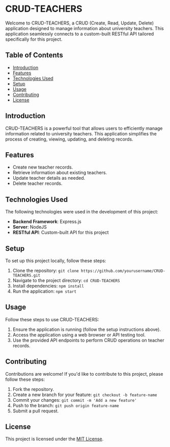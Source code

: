 # CRUD-TEACHERS

Welcome to CRUD-TEACHERS, a CRUD (Create, Read, Update, Delete) application designed to manage information about university teachers. This application seamlessly connects to a custom-built RESTful API tailored specifically for this project.

## Table of Contents

- [Introduction](#introduction)
- [Features](#features)
- [Technologies Used](#technologies-used)
- [Setup](#setup)
- [Usage](#usage)
- [Contributing](#contributing)
- [License](#license)

## Introduction

CRUD-TEACHERS is a powerful tool that allows users to efficiently manage information related to university teachers. This application simplifies the process of creating, viewing, updating, and deleting records.

## Features

- Create new teacher records.
- Retrieve information about existing teachers.
- Update teacher details as needed.
- Delete teacher records.

## Technologies Used

The following technologies were used in the development of this project:

- **Backend Framework**: Express.js
- **Server**: NodeJS
- **RESTful API**: Custom-built API for this project

## Setup

To set up this project locally, follow these steps:

1. Clone the repository: `git clone https://github.com/yourusername/CRUD-TEACHERS.git`
2. Navigate to the project directory: `cd CRUD-TEACHERS`
3. Install dependencies: `npm install`
4. Run the application: `npm start`

## Usage

Follow these steps to use CRUD-TEACHERS:

1. Ensure the application is running (follow the setup instructions above).
2. Access the application using a web browser or API testing tool.
3. Use the provided API endpoints to perform CRUD operations on teacher records.

## Contributing

Contributions are welcome! If you'd like to contribute to this project, please follow these steps:

1. Fork the repository.
2. Create a new branch for your feature: `git checkout -b feature-name`
3. Commit your changes: `git commit -m 'Add a new feature'`
4. Push to the branch: `git push origin feature-name`
5. Submit a pull request.

## License

This project is licensed under the [MIT License](LICENSE).
